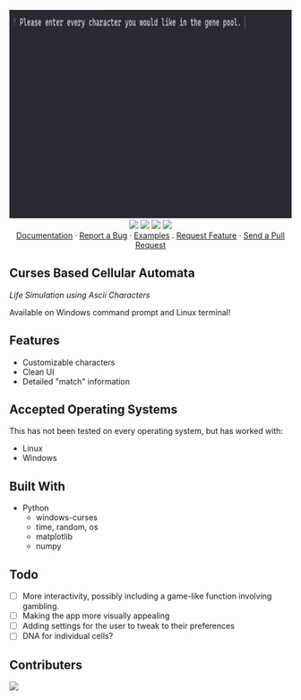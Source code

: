<p align="center">
  <img src="assets/homescreen.gif" alt="Demo image" width="867" height="371"></img>
  <br/>
  <a href="#"><img src="https://img.shields.io/badge/Made%20with-Python-1f425f.svg"></img></a>
  <a href="https://creativecommons.org/licenses/by-nc-sa/4.0/"><img src="https://img.shields.io/badge/License-CC_BY--NC--SA_4.0-lightgrey.svg"></img></a>
  <a href="#"><img src="https://img.shields.io/github/repo-size/Zadeson/Curses-Based-Cellular-Automata"></img></a>
  <a href="#"><img src="https://img.shields.io/github/commit-activity/y/Zadeson/Curses-Based-Cellular-Automata"></img></a>

  
  <br/>
  <a href="https://arthursonzogni.github.io/FTXUI/">Documentation</a> ·
  <a href="https://github.com/ArthurSonzogni/FTXUI/issues">Report a Bug</a> ·
  <a href="https://arthursonzogni.github.io/FTXUI/examples.html">Examples</a> .
  <a href="https://github.com/ArthurSonzogni/FTXUI/issues">Request Feature</a> ·
  <a href="https://github.com/ArthurSonzogni/FTXUI/pulls">Send a Pull Request</a>

</p>


## Curses Based Cellular Automata

<i>Life Simulation using Ascii Characters</i>

Available on Windows command prompt and Linux terminal!

## Features

* Customizable characters
* Clean UI
* Detailed "match" information

## Accepted Operating Systems

This has not been tested on every operating system, but has worked with:
- Linux
- Windows

## Built With

- Python
  - windows-curses
  - time, random, os
  - matplotlib
  - numpy

## Todo

- [ ] More interactivity, possibly including a game-like function involving gambling.
- [ ] Making the app more visually appealing
- [ ] Adding settings for the user to tweak to their preferences
- [ ] DNA for individual cells?

## Contributers

<a href="https://github.com/Zadeson/Curses-Based-Cellular-Automata/graphs/contributors">
  <img src="https://contrib.rocks/image?repo=Zadeson/Curses-Based-Cellular-Automata" />
</a>
